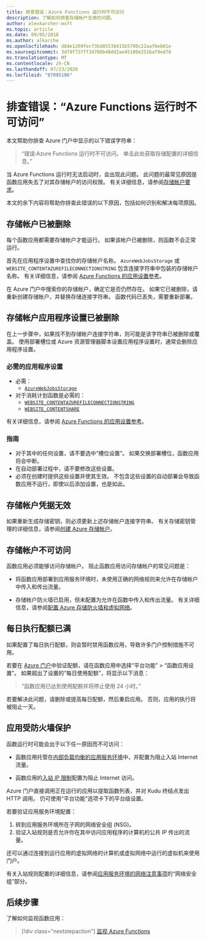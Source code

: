 ```yaml
---
title: 排查错误：Azure Functions 运行时不可访问
description: 了解如何排查存储帐户无效的问题。
author: alexkarcher-msft
ms.topic: article
ms.date: 09/05/2018
ms.author: alkarche
ms.openlocfilehash: d84e1269fecf3bd85538415b5790c22aaf6eb01e
ms.sourcegitcommit: 3d79f737ff34708b48dd2ae45100e2516af9ed78
ms.translationtype: MT
ms.contentlocale: zh-CN
ms.lasthandoff: 07/23/2020
ms.locfileid: "87085106"
---
```

# <a name="troubleshoot-error-azure-functions-runtime-is-unreachable"></a>排查错误：“Azure Functions 运行时不可访问”

本文帮助你排查 Azure 门户中显示的以下错误字符串：

> “错误:Azure Functions 运行时不可访问。 单击此处获取存储配置的详细信息。”

当 Azure Functions 运行时无法启动时，会出现此问题。 此问题的最常见原因是函数应用失去了对其存储帐户的访问权限。 有关详细信息，请参阅[存储帐户要求](./functions-create-function-app-portal.md#storage-account-requirements)。

本文的余下内容将帮助你排查此错误的以下原因，包括如何识别和解决每项原因。

## <a name="storage-account-was-deleted"></a>存储帐户已被删除

每个函数应用都需要存储帐户才能运行。 如果该帐户已被删除，则函数不会正常运行。

首先在应用程序设置中查找你的存储帐户名称。 `AzureWebJobsStorage` 或 `WEBSITE_CONTENTAZUREFILECONNECTIONSTRING` 包含连接字符串中包装的存储帐户名称。 有关详细信息，请参阅 [Azure Functions 的应用设置参考](./functions-app-settings.md#azurewebjobsstorage)。

在 Azure 门户中搜索你的存储帐户，确定它是否仍然存在。 如果它已被删除，请重新创建存储帐户，并替换存储连接字符串。 函数代码已丢失，需要重新部署。

## <a name="storage-account-application-settings-were-deleted"></a>存储帐户应用程序设置已被删除

在上一步骤中，如果找不到存储帐户连接字符串，则可能是该字符串已被删除或覆盖。 使用部署槽位或 Azure 资源管理器脚本设置应用程序设置时，通常会删除应用程序设置。

### <a name="required-application-settings"></a>必需的应用程序设置

* 必需：
    * [`AzureWebJobsStorage`](./functions-app-settings.md#azurewebjobsstorage)
* 对于消耗计划函数是必需的：
    * [`WEBSITE_CONTENTAZUREFILECONNECTIONSTRING`](./functions-app-settings.md)
    * [`WEBSITE_CONTENTSHARE`](./functions-app-settings.md)

有关详细信息，请参阅 [Azure Functions 的应用设置参考](./functions-app-settings.md)。

### <a name="guidance"></a>指南

* 对于其中的任何设置，请不要选中“槽位设置”。 如果交换部署槽位，函数应用将会中断。
* 在自动部署过程中，请不要修改这些设置。
* 必须在创建时提供这些设置并使其生效。 不包含这些设置的自动部署会导致函数应用不运行，即使以后添加设置，也是如此。

## <a name="storage-account-credentials-are-invalid"></a>存储帐户凭据无效

如果重新生成存储密钥，则必须更新上述存储帐户连接字符串。 有关存储密钥管理的详细信息，请参阅[创建 Azure 存储帐户](../storage/common/storage-account-create.md)。

## <a name="storage-account-is-inaccessible"></a>存储帐户不可访问

函数应用必须能够访问存储帐户。 阻止函数应用访问存储帐户的常见问题是：

* 将函数应用部署到应用服务环境时，未使用正确的网络规则来允许在存储帐户中传入和传出流量。

* 存储帐户防火墙已启用，但未配置为允许在函数中传入和传出流量。 有关详细信息，请参阅[配置 Azure 存储防火墙和虚拟网络](../storage/common/storage-network-security.md?toc=%2fazure%2fstorage%2ffiles%2ftoc.json)。

## <a name="daily-execution-quota-is-full"></a>每日执行配额已满

如果配置了每日执行配额，则会暂时禁用函数应用，导致许多门户控制措施不可用。 

若要在 [Azure 门户](https://portal.azure.com)中验证配额，请在函数应用中选择“平台功能” > “函数应用设置”。   如果超出了设置的“每日使用配额”，将显示以下消息： 

  > “函数应用已达到使用配额并将停止使用 24 小时。”

若要解决此问题，请删除或提高每日配额，然后重启应用。 否则，应用的执行将被阻止一天。

## <a name="app-is-behind-a-firewall"></a>应用受防火墙保护

函数运行时可能会出于以下任一原因而不可访问：

* 函数应用托管在[内部负载均衡的应用服务环境](../app-service/environment/create-ilb-ase.md)中，并配置为阻止入站 Internet 流量。

* 函数应用的[入站 IP 限制](functions-networking-options.md#inbound-ip-restrictions)配置为阻止 Internet 访问。 

Azure 门户直接调用正在运行的应用以提取函数列表，并对 Kudu 终结点发出 HTTP 调用。 仍可使用“平台功能”选项卡下的平台级设置。 

若要验证应用服务环境配置：
1. 转到应用服务环境所在子网的网络安全组 (NSG)。
1. 验证入站规则是否允许你在其中访问应用程序的计算机的公共 IP 传出的流量。 
   
还可以通过连接到运行应用的虚拟网络的计算机或虚拟网络中运行的虚拟机来使用门户。 

有关入站规则配置的详细信息，请参阅[应用服务环境的网络注意事项](../app-service/environment/network-info.md#network-security-groups)的“网络安全组”部分。

## <a name="next-steps"></a>后续步骤

了解如何监视函数应用：

> [!div class="nextstepaction"]
> [监视 Azure Functions](functions-monitoring.md)
